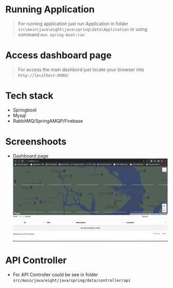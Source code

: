 # Running Application
 > For running application just run Application in folder ```src\main\java\eight\java\spring\data\Application``` or using command ```mvn spring-boot:run``` 
# Access dashboard page
 > For access the main dashbord just locate your browser into ```http://localhost:8080/```
# Tech stack
 - Springboot
 - Mysql
 - RabbitMQ/SpringAMQP/Firebase
# Screenshoots
 - Dashboard page![dashboard](./screenshoot/home_page.png)
# API Controller
 - For API Controller could be see in folder ```src/main/java/eight/java/spring/data/controller/api```

